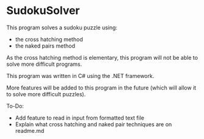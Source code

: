 # SudokuSolver

This program solves a sudoku puzzle using:
 - the cross hatching method
 - the naked pairs method

As the cross hatching method is elementary, this program will not be able to solve more difficult programs. 

This program was written in C# using the .NET framework. 

More features will be added to this program in the future (which will allow it to solve more difficult puzzles).

To-Do:
 - Add feature to read in input from formatted text file
 - Explain what cross hatching and naked pair techniques are on readme.md